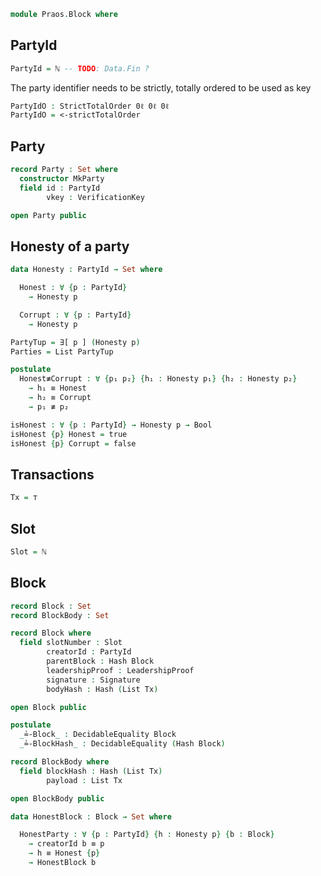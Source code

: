 ```agda
module Praos.Block where
```

<!--
```agda
open import Data.Bool using (Bool; true; false)
open import Data.List using (List)
open import Data.Nat using (ℕ)
open import Data.Nat.Properties using (<-strictTotalOrder)
open import Data.Product using (∃-syntax)
open import Data.Unit using (⊤)
open import Level using (0ℓ)
open import Relation.Binary using (StrictTotalOrder; DecidableEquality)

import Relation.Binary.PropositionalEquality as Eq
open Eq using (_≡_; _≢_)

open import Praos.Crypto
```
-->

## PartyId

```agda
PartyId = ℕ -- TODO: Data.Fin ?
```

The party identifier needs to be strictly, totally ordered to be used as key

```agda
PartyIdO : StrictTotalOrder 0ℓ 0ℓ 0ℓ
PartyIdO = <-strictTotalOrder
```

## Party

```agda
record Party : Set where
  constructor MkParty
  field id : PartyId
        vkey : VerificationKey

open Party public
```

## Honesty of a party

```agda
data Honesty : PartyId → Set where

  Honest : ∀ {p : PartyId}
    → Honesty p

  Corrupt : ∀ {p : PartyId}
    → Honesty p
```
```agda
PartyTup = ∃[ p ] (Honesty p)
Parties = List PartyTup
```
```agda
postulate
  Honest≢Corrupt : ∀ {p₁ p₂} {h₁ : Honesty p₁} {h₂ : Honesty p₂}
    → h₁ ≡ Honest
    → h₂ ≡ Corrupt
    → p₁ ≢ p₂

isHonest : ∀ {p : PartyId} → Honesty p → Bool
isHonest {p} Honest = true
isHonest {p} Corrupt = false
```

## Transactions

```agda
Tx = ⊤
```

## Slot

```agda
Slot = ℕ
```

## Block

```agda
record Block : Set
record BlockBody : Set

record Block where
  field slotNumber : Slot
        creatorId : PartyId
        parentBlock : Hash Block
        leadershipProof : LeadershipProof
        signature : Signature
        bodyHash : Hash (List Tx)

open Block public

postulate
  _≟-Block_ : DecidableEquality Block
  _≟-BlockHash_ : DecidableEquality (Hash Block)

record BlockBody where
  field blockHash : Hash (List Tx)
        payload : List Tx

open BlockBody public
```
```agda
data HonestBlock : Block → Set where

  HonestParty : ∀ {p : PartyId} {h : Honesty p} {b : Block}
    → creatorId b ≡ p
    → h ≡ Honest {p}
    → HonestBlock b
```
